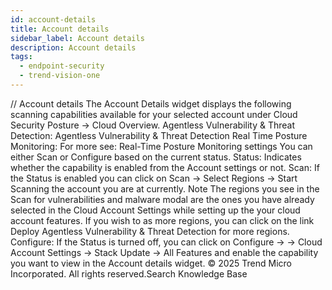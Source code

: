 ```yaml
---
id: account-details
title: Account details
sidebar_label: Account details
description: Account details
tags:
  - endpoint-security
  - trend-vision-one
---
```


/*<![CDATA[*/ $('#title').html($('meta[name=map-description]').attr('content')); /*]]>*/ Account details The Account Details widget displays the following scanning capabilities available for your selected account under Cloud Security Posture → Cloud Overview. Agentless Vulnerability & Threat Detection: Agentless Vulnerability & Threat Detection Real Time Posture Monitoring: For more see: Real-Time Posture Monitoring settings You can either Scan or Configure based on the current status. Status: Indicates whether the capability is enabled from the Account settings or not. Scan: If the Status is enabled you can click on Scan → Select Regions → Start Scanning the account you are at currently. Note The regions you see in the Scan for vulnerabilities and malware modal are the ones you have already selected in the Cloud Account Settings while setting up the your cloud account features. If you wish to as more regions, you can click on the link Deploy Agentless Vulnerability & Threat Detection for more regions. Configure: If the Status is turned off, you can click on Configure → → Cloud Account Settings → Stack Update → All Features and enable the capability you want to view in the Account details widget. © 2025 Trend Micro Incorporated. All rights reserved.Search Knowledge Base